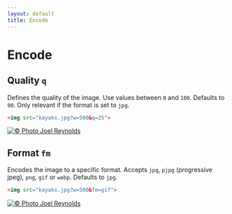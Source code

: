 ```yaml
---
layout: default
title: Encode
---
```


# Encode

## Quality `q`

Defines the quality of the image. Use values between `0` and `100`. Defaults to `90`. Only relevant if the format is set to `jpg`.

~~~ html
<img src="kayaks.jpg?w=500&q=25">
~~~

[![© Photo Joel Reynolds](https://glide.herokuapp.com/1.0/kayaks.jpg?w=500&q=25)](https://glide.herokuapp.com/1.0/kayaks.jpg?w=500&q=25)


## Format `fm`

Encodes the image to a specific format. Accepts `jpg`, `pjpg` (progressive jpeg), `png`, `gif` or `webp`. Defaults to `jpg`.

~~~ html
<img src="kayaks.jpg?w=500&fm=gif">
~~~

[![© Photo Joel Reynolds](https://glide.herokuapp.com/1.0/kayaks.jpg?w=500&fm=gif)](https://glide.herokuapp.com/1.0/kayaks.jpg?w=500&fm=gif)
